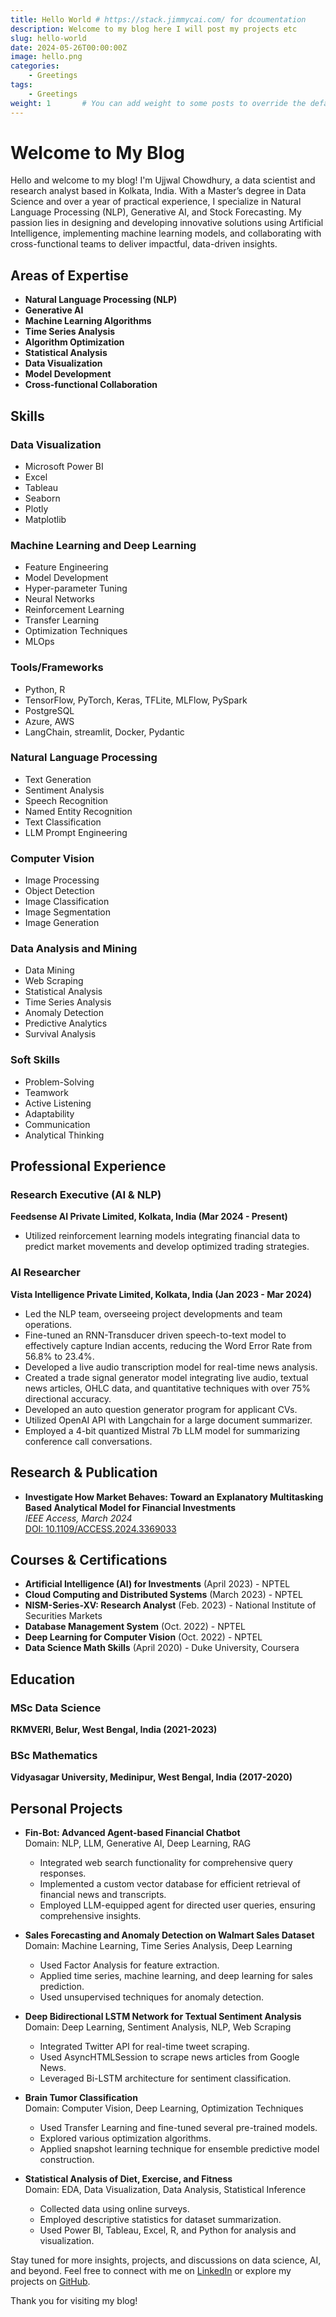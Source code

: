 ```yaml
---
title: Hello World # https://stack.jimmycai.com/ for dcoumentation
description: Welcome to my blog here I will post my projects etc
slug: hello-world
date: 2024-05-26T00:00:00Z
image: hello.png
categories:
    - Greetings
tags:
    - Greetings
weight: 1       # You can add weight to some posts to override the default sorting (date descending)
---
```


# Welcome to My Blog

Hello and welcome to my blog! I'm Ujjwal Chowdhury, a data scientist and research analyst based in Kolkata, India. With a Master’s degree in Data Science and over a year of practical experience, I specialize in Natural Language Processing (NLP), Generative AI, and Stock Forecasting. My passion lies in designing and developing innovative solutions using Artificial Intelligence, implementing machine learning models, and collaborating with cross-functional teams to deliver impactful, data-driven insights.

## Areas of Expertise

- **Natural Language Processing (NLP)**
- **Generative AI**
- **Machine Learning Algorithms**
- **Time Series Analysis**
- **Algorithm Optimization**
- **Statistical Analysis**
- **Data Visualization**
- **Model Development**
- **Cross-functional Collaboration**

## Skills

### Data Visualization
- Microsoft Power BI
- Excel
- Tableau
- Seaborn
- Plotly
- Matplotlib

### Machine Learning and Deep Learning
- Feature Engineering
- Model Development
- Hyper-parameter Tuning
- Neural Networks
- Reinforcement Learning
- Transfer Learning
- Optimization Techniques
- MLOps

### Tools/Frameworks
- Python, R
- TensorFlow, PyTorch, Keras, TFLite, MLFlow, PySpark
- PostgreSQL
- Azure, AWS
- LangChain, streamlit, Docker, Pydantic

### Natural Language Processing
- Text Generation
- Sentiment Analysis
- Speech Recognition
- Named Entity Recognition
- Text Classification
- LLM Prompt Engineering

### Computer Vision
- Image Processing
- Object Detection
- Image Classification
- Image Segmentation
- Image Generation

### Data Analysis and Mining
- Data Mining
- Web Scraping
- Statistical Analysis
- Time Series Analysis
- Anomaly Detection
- Predictive Analytics
- Survival Analysis

### Soft Skills
- Problem-Solving
- Teamwork
- Active Listening
- Adaptability
- Communication
- Analytical Thinking

## Professional Experience

### Research Executive (AI & NLP)
**Feedsense AI Private Limited, Kolkata, India (Mar 2024 - Present)**
- Utilized reinforcement learning models integrating financial data to predict market movements and develop optimized trading strategies.

### AI Researcher
**Vista Intelligence Private Limited, Kolkata, India (Jan 2023 - Mar 2024)**
- Led the NLP team, overseeing project developments and team operations.
- Fine-tuned an RNN-Transducer driven speech-to-text model to effectively capture Indian accents, reducing the Word Error Rate from 56.8% to 23.4%.
- Developed a live audio transcription model for real-time news analysis.
- Created a trade signal generator model integrating live audio, textual news articles, OHLC data, and quantitative techniques with over 75% directional accuracy.
- Developed an auto question generator program for applicant CVs.
- Utilized OpenAI API with Langchain for a large document summarizer.
- Employed a 4-bit quantized Mistral 7b LLM model for summarizing conference call conversations.

## Research & Publication

- **Investigate How Market Behaves: Toward an Explanatory Multitasking Based Analytical Model for Financial Investments**  
  *IEEE Access, March 2024*  
  [DOI: 10.1109/ACCESS.2024.3369033](https://doi.org/10.1109/ACCESS.2024.3369033)

## Courses & Certifications

- **Artificial Intelligence (AI) for Investments** (April 2023) - NPTEL
- **Cloud Computing and Distributed Systems** (March 2023) - NPTEL
- **NISM-Series-XV: Research Analyst** (Feb. 2023) - National Institute of Securities Markets
- **Database Management System** (Oct. 2022) - NPTEL
- **Deep Learning for Computer Vision** (Oct. 2022) - NPTEL
- **Data Science Math Skills** (April 2020) - Duke University, Coursera

## Education

### MSc Data Science
**RKMVERI, Belur, West Bengal, India (2021-2023)**

### BSc Mathematics
**Vidyasagar University, Medinipur, West Bengal, India (2017-2020)**

## Personal Projects

- **Fin-Bot: Advanced Agent-based Financial Chatbot**  
  Domain: NLP, LLM, Generative AI, Deep Learning, RAG  
  - Integrated web search functionality for comprehensive query responses.
  - Implemented a custom vector database for efficient retrieval of financial news and transcripts.
  - Employed LLM-equipped agent for directed user queries, ensuring comprehensive insights.

- **Sales Forecasting and Anomaly Detection on Walmart Sales Dataset**  
  Domain: Machine Learning, Time Series Analysis, Deep Learning  
  - Used Factor Analysis for feature extraction.
  - Applied time series, machine learning, and deep learning for sales prediction.
  - Used unsupervised techniques for anomaly detection.

- **Deep Bidirectional LSTM Network for Textual Sentiment Analysis**  
  Domain: Deep Learning, Sentiment Analysis, NLP, Web Scraping  
  - Integrated Twitter API for real-time tweet scraping.
  - Used AsyncHTMLSession to scrape news articles from Google News.
  - Leveraged Bi-LSTM architecture for sentiment classification.

- **Brain Tumor Classification**  
  Domain: Computer Vision, Deep Learning, Optimization Techniques  
  - Used Transfer Learning and fine-tuned several pre-trained models.
  - Explored various optimization algorithms.
  - Applied snapshot learning technique for ensemble predictive model construction.

- **Statistical Analysis of Diet, Exercise, and Fitness**  
  Domain: EDA, Data Visualization, Data Analysis, Statistical Inference  
  - Collected data using online surveys.
  - Employed descriptive statistics for dataset summarization.
  - Used Power BI, Tableau, Excel, R, and Python for analysis and visualization.

Stay tuned for more insights, projects, and discussions on data science, AI, and beyond. Feel free to connect with me on [LinkedIn](https://www.linkedin.com/in/u77w41) or explore my projects on [GitHub](https://github.com/u77w41).

Thank you for visiting my blog!

